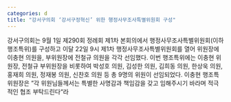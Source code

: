 ```yaml
---
categories: d
title: "강서구의회 ‘강서구정혁신’ 위한 행정사무조사특별위원회 구성"
---
```

강서구의회는 9월 1일 제290회 정례회 제1차 본회의에서 행정사무조사특별위원회(이하 행조특위)를 구성하고 이달 22일 9시 제1차 행정사무조사특별위원회를 열어 위원장에 이충현 의원을, 부위원장에 전철규 의원을 각각 선임했다. 이번 행조특위에는 이충현 위원장, 전철규 부위원장을 비롯하여 박성호 의원, 김성한 의원, 김희동 의원, 한상욱 의원, 홍재희 의원, 정재봉 의원, 신찬호 의원 등 총 9명의 위원이 선임되었다. 이충현 행조특위원장은 ”각 위원님들께서는 특별한 사명감과 책임감을 갖고 임해주시기 바라며 적극적인 협조 부탁드린다“라